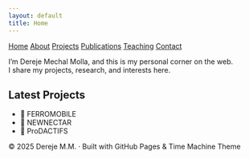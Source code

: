 ```yaml
---
layout: default
title: Home
---
```


<div class="navbar">
  <a href="/">Home</a>
  <a href="/about">About</a>
  <a href="/projects">Projects</a>
  <a href="/publications">Publications</a>
  <a href="/teaching">Teaching</a>
  <a href="/contact">Contact</a>
</div>



I’m Dereje Mechal Molla, and this is my personal corner on the web.  
I share my projects, research, and interests here.

## Latest Projects
- 🚙 FERROMOBILE
- 🚆 NEWNECTAR
- 🤖 ProDACTIFS

<footer>
  © 2025 Dereje M.M. · Built with GitHub Pages & Time Machine Theme
</footer>
